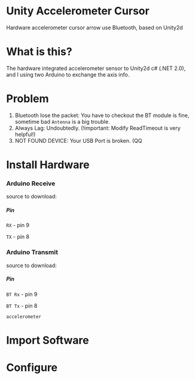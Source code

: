 # Unity Accelerometer Cursor
Hardware accelerometer cursor arrow use Bluetooth, based on Unity2d

# What is this?
The hardware integrated accelerometer sensor to Unity2d c# (.NET 2.0), and I using two Arduino to exchange the axis info.

# Problem
1. Bluetooth lose the packet: You have to checkout the BT module is fine, sometime bad `Antenna` is a big trouble.
2. Always Lag: Undoubtedly. (!important: Modify ReadTimeout is very helpful!)
3. NOT FOUND DEVICE: Your USB Port is broken. (QQ

# Install Hardware
### Arduino Receive
source to download: 

##### Pin
  `RX` - pin 9
  
  `TX` - pin 8


### Arduino Transmit
source to download:

##### Pin
  `BT Rx` - pin 9
  
  `BT Tx` - pin 8
  
  `accelerometer`
  
# Import Software

# Configure

